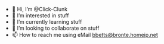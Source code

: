 - 👋 Hi, I’m @Click-Clunk
- 👀 I’m interested in stuff
- 🌱 I’m currently learning stuff
- 💞️ I’m looking to collaborate on stuff
- 📫 How to reach me using eMail bbetts@bronte.homeip.net

<!---
Click-Clunk/Click-Clunk is a ✨ special ✨ repository because its `README.md` (this file) appears on a GitHub profile.
You can click the Preview link to take a look at changes.
--->
